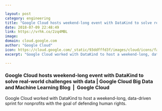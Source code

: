 ```yaml
---

layout: post
category: engineering
title: "Google Cloud hosts weekend-long event with DataKind to solve real-world challenges with data"
date: 2018-07-09 22:48:49
link: https://vrhk.co/2zq4MBL
image: 
domain: cloud.google.com
author: "Google Cloud"
icon: https://cloud.google.com/_static/93ddfffd3f/images/cloud/icons/favicons/onecloud/apple-icon.png
excerpt: "Google Cloud worked with DataKind to host a weekend-long, data-driven sprint for nonprofits with the goal of defending human rights."

---
```


### Google Cloud hosts weekend-long event with DataKind to solve real-world challenges with data | Google Cloud Big Data and Machine Learning Blog  |  Google Cloud

Google Cloud worked with DataKind to host a weekend-long, data-driven sprint for nonprofits with the goal of defending human rights.